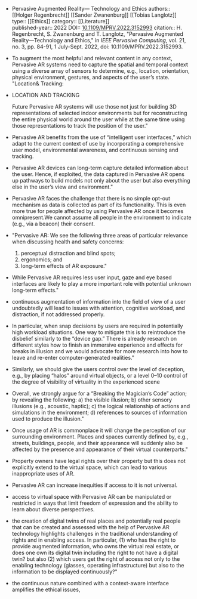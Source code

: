 - Pervasive Augmented Reality— Technology and Ethics
  authors:: [[Holger Regenbrecht]] [[Sander Zwanenburg]] [[Tobias Langlotz]]
  type:: [[Ethics]] 
  category:: [[Literature]]  
  published-year:: 2022
  DOI:: [10.1109/MPRV.2022.3152993](https://doi.org/10.1109/MPRV.2022.3152993) 
  citation:: H. Regenbrecht, S. Zwanenburg and T. Langlotz, "Pervasive Augmented Reality—Technology and Ethics," in *IEEE Pervasive Computing*, vol. 21, no. 3, pp. 84-91, 1 July-Sept. 2022, doi: 10.1109/MPRV.2022.3152993.
- To augment the most helpful and relevant content in any context, Pervasive AR systems need to capture the spatial and temporal context using a diverse array of sensors to determine, e.g., location, orientation, physical environment, gestures, and aspects of the user’s state.
  "Location& Tracking:
- LOCATION AND TRACKING
  
  Future Pervasive AR systems will use those not just for building 3D representations of selected indoor environments but for reconstructing the entire physical world around the user while at the same time using those representations to track the position of the user."
- Pervasive AR benefits from the use of “intelligent user interfaces,” which adapt to the current context of use by incorporating a comprehensive user model, environmental awareness, and continuous sensing and tracking.
- Pervasive AR devices can long-term capture detailed information about the user.
  Hence, if exploited, the data captured in Pervasive AR opens up pathways to build models not only about the user but also everything else in the user’s view and environment."
- Pervasive AR faces the challenge that there is no simple opt-out mechanism as data is collected as part of its functionality. This is even more true for people affected by using Pervasive AR once it becomes omnipresent.We cannot assume all people in the environment to indicate (e.g., via a beacon) their consent.
- "Pervasive AR: We see the following three areas of particular relevance when discussing health and safety concerns:
  1) perceptual distraction and blind spots;
  2) ergonomics; and
  3) long-term effects of AR exposure."
- While Pervasive AR requires less user input, gaze and eye based
  interfaces are likely to play a more important role with potential unknown long-term effects."
- continuous augmentation of information into the field of view of a user undoubtedly will lead to issues with attention, cognitive workload, and distraction, if not addressed properly.
- In particular, when snap decisions by users are required in potentially high workload situations. One way to mitigate this is to reintroduce the disbelief similarly to the “device gap.” 
  There is already research on different styles how to finish an immersive experience and effects for breaks in  illusion and we would advocate for more research into how to leave and re-enter computer-generated realities."
- Similarly, we should give the users control over the level of deception, e.g., by placing “halos” around virtual objects, or a level 0–10 control of the degree of visibility of virtuality in the  experienced scene
- Overall, we strongly argue for a “Breaking the Magician’s Code” action; by revealing the following:
  a) the visible illusion;
  b) other sensory illusions (e.g., acoustic, haptic);
  c) the logical relationship of actions and simulations in the environment;
  d) references to sources of information used to produce the illusion."
- Once usage of AR is commonplace it will change the perception of our surrounding environment.
  Places and spaces currently defined by, e.g., streets, buildings, people, and their appearance will suddenly also be affected by the presence and appearance of their virtual counterparts."
- Property owners have legal rights over their property but this does not explicitly extend to the virtual space, which can lead to various inappropriate uses of AR.
- Pervasive AR can increase inequities if access to it is not universal.
- access to virtual space with Pervasive AR can be manipulated or restricted in ways that limit freedom of expression and the ability to learn about diverse perspectives.
- the creation of digital twins of real places and potentially real people that can be created and assessed with the help of Pervasive AR technology highlights challenges in the traditional understanding of rights and in enabling access.
  In particular, (1) who has the right to provide augmented information, who owns the virtual real estate, or does one own its digital twin including the right to not have a digital twin? but also (2) which users get the right of access not only to the enabling technology (glasses, operating infrastructure) but also to the information to be displayed continuously?"
- the continuous nature combined with a context-aware interface amplifies the ethical issues,
